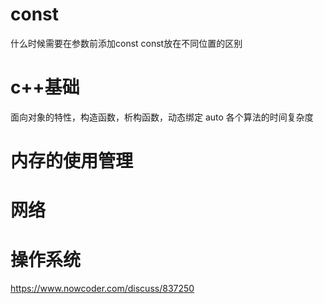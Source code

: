 # const
什么时候需要在参数前添加const
const放在不同位置的区别

# c++基础
面向对象的特性，构造函数，析构函数，动态绑定
auto
各个算法的时间复杂度

# 内存的使用管理

# 网络

# 操作系统


https://www.nowcoder.com/discuss/837250